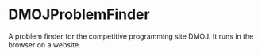 # DMOJProblemFinder

A problem finder for the competitive programming site DMOJ. It runs in the browser on a website.
